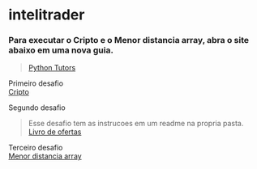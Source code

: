 # intelitrader

### Para executar o Cripto e o Menor distancia array, abra o site abaixo em uma nova guia.
> [Python Tutors](https://www.onlinegdb.com/online_c_compiler)

Primeiro desafio<br>[Cripto](./criptografia_navio/)

Segundo desafio<br>
> Esse desafio tem as instrucoes em um readme na propria pasta. \
[Livro de ofertas](./livro_de_ofertas/)

Terceiro desafio<br>[Menor distancia array](./menor_distancia_array/)

